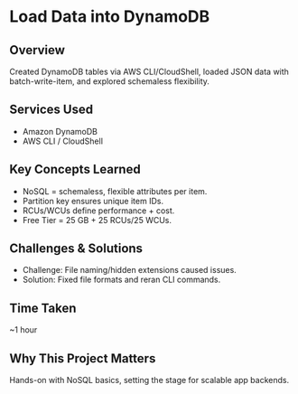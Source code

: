 # Load Data into DynamoDB

## Overview
Created DynamoDB tables via AWS CLI/CloudShell, loaded JSON data with batch-write-item, and explored schemaless flexibility.

## Services Used
- Amazon DynamoDB  
- AWS CLI / CloudShell  

## Key Concepts Learned
- NoSQL = schemaless, flexible attributes per item.  
- Partition key ensures unique item IDs.  
- RCUs/WCUs define performance + cost.  
- Free Tier = 25 GB + 25 RCUs/25 WCUs.  

## Challenges & Solutions
- Challenge: File naming/hidden extensions caused issues.  
- Solution: Fixed file formats and reran CLI commands.  

## Time Taken
~1 hour  

## Why This Project Matters
Hands-on with NoSQL basics, setting the stage for scalable app backends.

